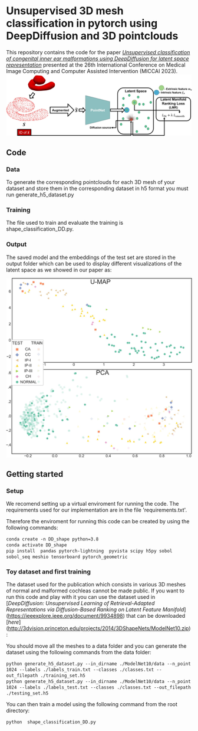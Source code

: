 # Unsupervised 3D mesh  classification in pytorch using DeepDiffusion and 3D pointclouds

This repository contains the code for the paper
 [_Unsupervised classification of congenital inner ear
malformations using DeepDiffusion for latent
space representation_](https://doi.org/10.1007/978-3-031-43904-9_63) presented at the 26th International Conference on Medical Image Computing and Computer Assisted Intervention (MICCAI 2023).
![Alt text](./data/pipeline.jpg "Sketch of the DeepDiffusion used for latent space representation of the cochlear 3D meshes. The pointcloud extracted from the mesh is fed to the PointNet encoder which generates the corresponding latent feature which is optimized by minimizing the LMR loss so the encoder and the latent feature manifold are optimized for the comparison of data samples.")


## Code

### Data

To generate the corresponding pointclouds for each 3D mesh of your dataset and store them in the corresponding dataset in h5 format you must run generate_h5_dataset.py

### Training 

The file used to train and evaluate the training is shape_classification_DD.py. 



### Output

The saved model and the embeddings of the test set are stored in the output folder which can be used to display different visualizations of the latent space as we showed in our paper as:

![Alt text](./data/latent_space.jpg "U-MAP and PCA representation of the test features where it can be observed how the different classes group together and how the anatomical variation is represented as there is a progression from the most abnormal cases towards fully normal cases.")



## Getting started
### Setup 

We recomend setting up a virtual enviroment for running the code. The requirements used for our implementation are in the file 'requirements.txt'.

Therefore the enviroment for running this code can be created by using the following commands:

   ```shell
   conda create -n DD_shape python=3.8
   conda activate DD_shape
   pip install  pandas pytorch-lightning  pyvista scipy h5py sobol sobol_seq meshio tensorboard pytorch_geometric
   ```

### Toy dataset and first training

The dataset used for the publication which consists in various 3D meshes of normal and malformed cochleas cannot be made public. If you want to run this code and play with it you can use the dataset used in [_DeepDiffusion: Unsupervised Learning of Retrieval-Adapted Representations via Diffusion-Based Ranking on Latent Feature Manifold_] (https://ieeexplore.ieee.org/document/9934898) that can be downloaded [_here_] (http://3dvision.princeton.edu/projects/2014/3DShapeNets/ModelNet10.zip):

You should move all the meshes to a data folder and you can generate the dataset using the following commands from the data folder:

   ```shell
   python generate_h5_dataset.py --in_dirname ./ModelNet10/data --n_point 1024 --labels ./labels_train.txt --classes ./classes.txt --out_filepath ./training_set.h5
   python generate_h5_dataset.py --in_dirname ./ModelNet10/data --n_point 1024 --labels ./labels_test.txt --classes ./classes.txt --out_filepath ./testing_set.h5
   ```

You can then train a model using the following command from the root directory:

   ```shell
   python  shape_classification_DD.py

   ```

